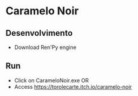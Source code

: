 # Caramelo Noir
## Desenvolvimento
- Download Ren'Py engine

## Run
- Click on CarameloNoir.exe
OR
- Access https://torolecarte.itch.io/caramelo-noir
